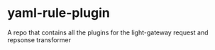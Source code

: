 # yaml-rule-plugin
A repo that contains all the plugins for the light-gateway request and repsonse transformer
